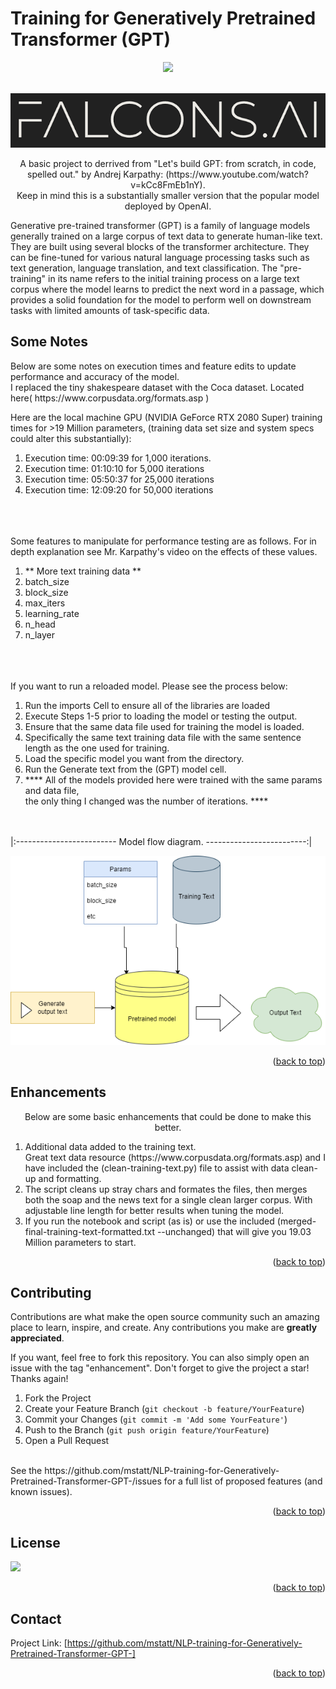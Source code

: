 # Training for Generatively Pretrained Transformer (GPT)

<div id="top"></div>
<div align="center">
  
  

![](https://img.shields.io/badge/Language-Python-blue)



  
</div>



<!-- PROJECT LOGO -->
<br />
<div align="center">
  <a href="https://github.com/mstatt/NLP-training-for-Generatively-Pretrained-Transformer-GPT-">
    <img src="assets/falcons-logo2.png" alt="Logo" >
  </a>
</div>

  <p align="center">
    A basic project to derrived from "Let's build GPT: from scratch, in code, spelled out." by Andrej Karpathy: (https://www.youtube.com/watch?v=kCc8FmEb1nY).
    <br />
    Keep in mind this is a substantially smaller version that the popular model deployed by OpenAI.
</p>
  <p align="center">

Generative pre-trained transformer (GPT) is a family of language models generally trained on a large corpus of text data to generate human-like text. They are built using several blocks of the transformer architecture. They can be fine-tuned for various natural language processing tasks such as text generation, language translation, and text classification. The "pre-training" in its name refers to the initial training process on a large text corpus where the model learns to predict the next word in a passage, which provides a solid foundation for the model to perform well on downstream tasks with limited amounts of task-specific data.

  </p>








<!-- Notes -->
## Some Notes
<p>
Below are some notes on execution times and feature edits to update performance and accuracy of the model. </br>
 I replaced the tiny shakespeare dataset with the Coca dataset. Located here( https://www.corpusdata.org/formats.asp )
</br>
</p>
Here are the local machine GPU (NVIDIA GeForce RTX 2080 Super) training times for >19 Million parameters, (training data set size and system specs could alter this substantially):</br>
<ol>
<li>Execution time: 00:09:39 for 1,000  iterations.</li>
<li>Execution time: 01:10:10 for 5,000  iterations</li>
<li>Execution time: 05:50:37 for 25,000  iterations</li>
<li>Execution time: 12:09:20 for 50,000  iterations</li>


</ol>

</br></br></br>
Some features to manipulate for performance testing are as follows. For in depth explanation see Mr. Karpathy's video on the effects of these values. </br>
<ol>
<li>** More text training data **</li>
<li>batch_size</li>
<li>block_size</li>
<li>max_iters</li>
<li>learning_rate</li>
<li>n_head</li>
<li>n_layer</li>
</ol>
</br></br></br>
If you want to run a reloaded model. Please see the process below: </br>
<ol>
<li>Run the imports Cell to ensure all of the libraries are loaded</li>
<li>Execute Steps 1-5 prior to loading the model or testing the output.</li>
<li>Ensure that the same data file used for training the model is loaded.</li>
<li>Specifically the same text training data file with the same sentence length as the one used for training.</li>
<li>Load the specific model you want from the directory.</li>
<li>Run the Generate text from the (GPT) model cell.</li>
<li>**** All of the models provided here were trained with the same params and data file, </br>the only thing I changed was the number of iterations. ****</li>
</ol>
</br></br>
|:-------------------------
Model flow diagram.
 -------------------------:|


![A1]


<p align="right">(<a href="#top">back to top</a>)</p>



<!-- Enhancements -->
## Enhancements
<p align="center">
Below are some basic enhancements that could be done to make this better.
</p>
<ol>
<li>Additional data added to the training text. <br/> Great text data resource (https://www.corpusdata.org/formats.asp) and I have included the (clean-training-text.py) file to assist with data clean-up and formatting.</li>
<li>The script cleans up stray chars and formates the files, then merges both the soap and the news text for a single clean larger corpus. With adjustable line length for better results when tuning the model.</li>
<li>If you run the notebook and script (as is) or use the included (merged-final-training-text-formatted.txt  --unchanged) that will give you 19.03 Million parameters to start.</li>

</ol>




<p align="right">(<a href="#top">back to top</a>)</p>



<!-- CONTRIBUTING -->
## Contributing

Contributions are what make the open source community such an amazing place to learn, inspire, and create. Any contributions you make are **greatly appreciated**.

If you want, feel free to fork this repository. You can also simply open an issue with the tag "enhancement".
Don't forget to give the project a star! Thanks again!

1. Fork the Project
2. Create your Feature Branch (`git checkout -b feature/YourFeature`)
3. Commit your Changes (`git commit -m 'Add some YourFeature'`)
4. Push to the Branch (`git push origin feature/YourFeature`)
5. Open a Pull Request
<br />
See the https://github.com/mstatt/NLP-training-for-Generatively-Pretrained-Transformer-GPT-/issues for a full list of proposed features (and known issues).

<p align="right">(<a href="#top">back to top</a>)</p>



<!-- LICENSE -->
## License

![](https://img.shields.io/badge/License-MIT-blue)

<p align="right">(<a href="#top">back to top</a>)</p>



<!-- CONTACT -->
## Contact

Project Link: [https://github.com/mstatt/NLP-training-for-Generatively-Pretrained-Transformer-GPT-]


<p align="right">(<a href="#top">back to top</a>)</p>



<!-- MARKDOWN LINKS & IMAGES -->
[A1]: assets/model.png